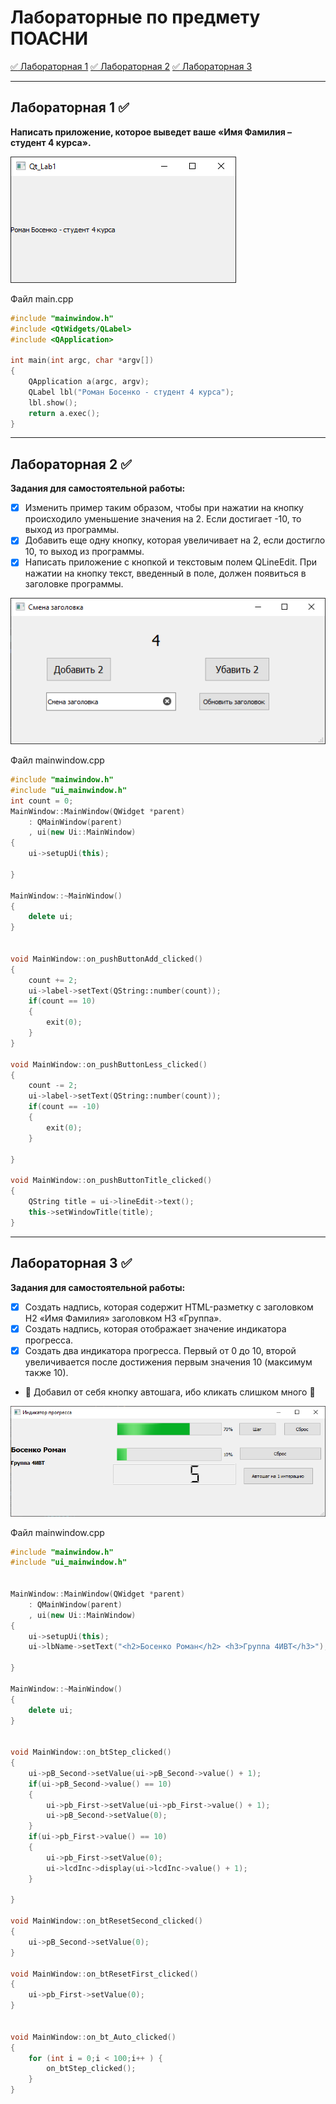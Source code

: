 
# Лабораторные по предмету ПОАСНИ
[:white_check_mark: Лабораторная 1](#лабораторная-1-white_check_mark)
[:white_check_mark: Лабораторная 2](#лабораторная-2-white_check_mark)
[:white_check_mark: Лабораторная 3](#лабораторная-2-white_check_mark)
____

Лабораторная 1 :white_check_mark: 
-----------

**Написать приложение, которое выведет ваше «Имя Фамилия – студент 4 курса».**

![Лабораторная 1](img_labs/lab1.png)

Файл main.cpp
```c++
#include "mainwindow.h"
#include <QtWidgets/QLabel>
#include <QApplication>

int main(int argc, char *argv[])
{
    QApplication a(argc, argv);
    QLabel lbl("Роман Босенко - студент 4 курса");
    lbl.show();
    return a.exec();
}
```
____
Лабораторная 2 :white_check_mark:
-----------

**Задания для самостоятельной работы:**
- [X] Изменить пример таким образом, чтобы при нажатии на кнопку происходило уменьшение значения на 2. Если достигает -10, то выход из программы.
- [X] Добавить еще одну кнопку, которая увеличивает на 2, если достигло 10, то выход из программы.
- [X] Написать приложение с кнопкой и текстовым полем QLineEdit. При нажатии на кнопку текст, введенный в поле, должен появиться в заголовке программы.

![Лабораторная 2](img_labs/lab2.png)

Файл mainwindow.cpp
```c++
#include "mainwindow.h"
#include "ui_mainwindow.h"
int count = 0;
MainWindow::MainWindow(QWidget *parent)
    : QMainWindow(parent)
    , ui(new Ui::MainWindow)
{
    ui->setupUi(this);

}

MainWindow::~MainWindow()
{
    delete ui;
}


void MainWindow::on_pushButtonAdd_clicked()
{
    count += 2;
    ui->label->setText(QString::number(count));
    if(count == 10)
    {
        exit(0);
    }
}

void MainWindow::on_pushButtonLess_clicked()
{
    count -= 2;
    ui->label->setText(QString::number(count));
    if(count == -10)
    {
        exit(0);
    }

}

void MainWindow::on_pushButtonTitle_clicked()
{
    QString title = ui->lineEdit->text();
    this->setWindowTitle(title);
}
```
____
Лабораторная 3 :white_check_mark:
-----------

**Задания для самостоятельной работы:**
- [X] Создать надпись, которая содержит HTML-разметку с заголовком H2 «Имя Фамилия» заголовком H3 «Группа».
- [x] Создать надпись, которая отображает значение индикатора прогресса.
- [X] Создать два индикатора прогресса. Первый от 0 до 10, второй увеличивается после достижения первым значения 10 (максимум также 10).
- :raising_hand: Добавил от себя кнопку автошага, ибо кликать слишком много :see_no_evil:

![Лабораторная 3](img_labs/lab3.png)

Файл mainwindow.cpp
```c++
#include "mainwindow.h"
#include "ui_mainwindow.h"


MainWindow::MainWindow(QWidget *parent)
    : QMainWindow(parent)
    , ui(new Ui::MainWindow)
{
    ui->setupUi(this);
    ui->lbName->setText("<h2>Босенко Роман</h2> <h3>Группа 4ИВТ</h3>");

}

MainWindow::~MainWindow()
{
    delete ui;
}


void MainWindow::on_btStep_clicked()
{
    ui->pB_Second->setValue(ui->pB_Second->value() + 1);
    if(ui->pB_Second->value() == 10)
    {
        ui->pb_First->setValue(ui->pb_First->value() + 1);
        ui->pB_Second->setValue(0);
    }
    if(ui->pb_First->value() == 10)
    {
        ui->pb_First->setValue(0);
        ui->lcdInc->display(ui->lcdInc->value() + 1);
    }

}

void MainWindow::on_btResetSecond_clicked()
{
    ui->pB_Second->setValue(0);
}

void MainWindow::on_btResetFirst_clicked()
{
    ui->pb_First->setValue(0);
}


void MainWindow::on_bt_Auto_clicked()
{
    for (int i = 0;i < 100;i++ ) {
        on_btStep_clicked();
    }
}

```